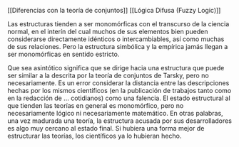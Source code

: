 [[Diferencias con la teoría de conjuntos]]
[[Lógica Difusa (Fuzzy Logic)]]

Las estructuras tienden a ser monomórficas con el transcurso de la ciencia normal, en el interín del cual muchos de sus elementos bien pueden considerarse directamente idénticos o intercambiables, así como muchas de sus relaciones. Pero la estructura simbólica y la empírica jamás llegan a ser monomórficas en sentido estricto.

Que sea asintótico significa que se dirige hacia una estructura que puede ser similar a la descrita por la teoría de conjuntos de Tarsky, pero no necesariamente. Es un error considerar la distancia entre las descripciones hechas por los mismos científicos (en la publicación de 
trabajos tanto como en la redacción de ... cotidianos) como una falencia. El estado estructural al que tienden las teorías en general es monomórfico, pero no necesariamente lógico ni necesariamente matemático. En otras palabras, una vez madurada una teoría, la estructura acusada por sus desarrolladores es algo muy cercano al estado final. Si hubiera una forma mejor de estructurar las teorías, los científicos ya lo hubieran hecho.